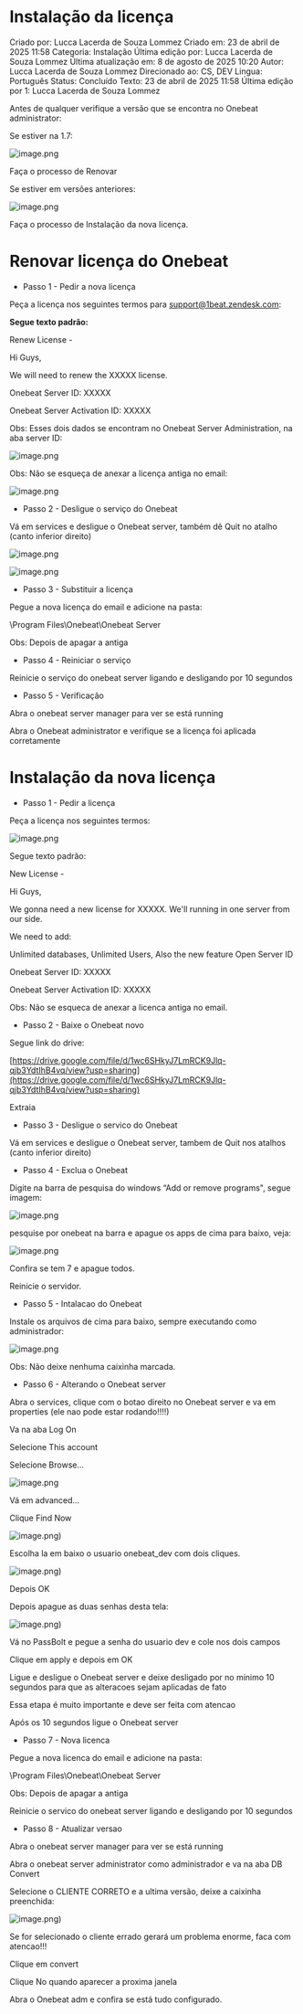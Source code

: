 # Instalação da licença

Criado por: Lucca Lacerda de Souza Lommez
Criado em: 23 de abril de 2025 11:58
Categoria: Instalação
Última edição por: Lucca Lacerda de Souza Lommez
Última atualização em: 8 de agosto de 2025 10:20
Autor: Lucca Lacerda de Souza Lommez
Direcionado ao: CS, DEV
Lingua: Português
Status: Concluído
Texto: 23 de abril de 2025 11:58
Última edição por 1: Lucca Lacerda de Souza Lommez

Antes de qualquer verifique a versão que se encontra no Onebeat administrator:

Se estiver na 1.7:

![image.png](/Docs/img/Instalacaodalicenca_image.png)

Faça o processo de Renovar

Se estiver em versões anteriores:

![image.png](/docs/img/Instalacaodalicenca_image_1.png)

Faça o processo de Instalação da nova licença.

# Renovar licença do Onebeat

- Passo 1 - Pedir a nova licença

Peça a licença nos seguintes termos para [support@1beat.zendesk.com](mailto:support@1beat.zendesk.com):

**Segue texto padrão:**

Renew License -

Hi Guys,

We will need to renew the XXXXX license.

Onebeat Server ID: XXXXX

Onebeat Server Activation ID: XXXXX

Obs: Esses dois dados se encontram no Onebeat Server Administration, na aba server ID:

![image.png](/docs/img/Instalacaodalicenca_image_2.png)

Obs: Não se esqueça de anexar a licença antiga no email:

![image.png](/docs/img/Instalacaodalicenca_image_3.png)

- Passo 2 - Desligue o serviço do Onebeat

Vá em services e desligue o Onebeat server, também dê Quit no atalho (canto inferior direito)

![image.png](/docs/img/Instalacaodalicenca_image_4.png)

![image.png](/docs/img/Instalacaodalicenca_image_5.png)

- Passo 3 - Substituir a licença

Pegue a nova licença do email e adicione na pasta:

\Program Files\Onebeat\Onebeat Server

Obs: Depois de apagar a antiga

- Passo 4 - Reiniciar o serviço

Reinicie o serviço do onebeat server ligando e desligando por 10 segundos

- Passo 5 - Verificação

Abra o onebeat server manager para ver se está running

Abra o Onebeat administrator e verifique se a licença foi aplicada corretamente

# Instalação da nova licença

- Passo 1 - Pedir a licença

Peça a licença nos seguintes termos:

![image.png](/docs/img/Instalacaodalicenca_image_6.png)

Segue texto padrão:

New License - 

Hi Guys,

We gonna need a new license for XXXXX. We'll running in one server from our side.

We need to add:

Unlimited databases, Unlimited Users, Also the new feature Open Server ID

Onebeat Server ID: XXXXX

Onebeat Server Activation ID: XXXXX

Obs: Não se esqueca de anexar a licenca antiga no email.

- Passo 2 - Baixe o Onebeat novo

Segue link do drive: 

[https://drive.google.com/file/d/1wc6SHkyJ7LmRCK9Jlq-qjb3YdtIhB4vq/view?usp=sharing](https://drive.google.com/file/d/1wc6SHkyJ7LmRCK9Jlq-qjb3YdtIhB4vq/view?usp=sharing)

Extraia

- Passo 3 - Desligue o servico do Onebeat

Vá em services e desligue o Onebeat server, tambem de Quit nos atalhos (canto inferior direito)

- Passo 4 - Exclua o Onebeat

Digite na barra de pesquisa do windows “Add or remove programs",  segue imagem:

![image.png](/docs/img/Instalacaodalicenca_image_7.png)

pesquise por onebeat na barra e apague os apps de cima para baixo, veja:

![image.png](/docs/img/Instalacaodalicenca_image_8.png)

Confira se tem 7 e apague todos.

Reinicie o servidor.

- Passo 5 - Intalacao do Onebeat

Instale os arquivos de cima para baixo, sempre executando como administrador:

 

![image.png](/docs/img/Instalacaodalicenca_image_9.png)

Obs: Não deixe nenhuma caixinha marcada.

- Passo 6 - Alterando o Onebeat server

Abra o services, clique com o botao direito no Onebeat server e va em properties (ele nao pode estar rodando!!!!)

Va na aba Log On

Selecione This account

Selecione Browse…

![image.png](/docs/img/Instalacaodalicenca_image_10.png)

Vá em advanced…

Clique Find Now

![image.png](/docs/img/Instalacaodalicenca_image_11.png))

Escolha la em baixo o usuario onebeat_dev com dois cliques.

![image.png](/docs/img/Instalacaodalicenca_image_12.png))

Depois OK

Depois apague as duas senhas desta tela:

![image.png](/docs/img/Instalacaodalicenca_image_13.png))

Vá no PassBolt e pegue a senha do usuario dev e cole nos dois campos

Clique em apply e depois em OK

Ligue e desligue o Onebeat server e deixe desligado por no minimo 10 segundos para que as alteracoes sejam aplicadas de fato

Essa etapa é muito importante e deve ser feita com atencao

Após os 10 segundos ligue o Onebeat server

- Passo 7 - Nova licenca

Pegue a nova licenca do email e adicione na pasta:

\Program Files\Onebeat\Onebeat Server

Obs: Depois de apagar a antiga

Reinicie o servico do onebeat server ligando e desligando por 10 segundos

- Passo 8 - Atualizar versao

Abra o onebeat server manager para ver se está running

Abra o onebeat server administrator como administrador e va na aba DB Convert

Selecione o CLIENTE CORRETO e a ultima versão, deixe a caixinha preenchida:

![image.png](/docs/img/Instalacaodalicenca_image_14.png))

Se for selecionado o cliente errado gerará um problema enorme, faca com atencao!!!

Clique em convert

Clique No quando aparecer a proxima janela

Abra o Onebeat adm e confira se está tudo configurado.